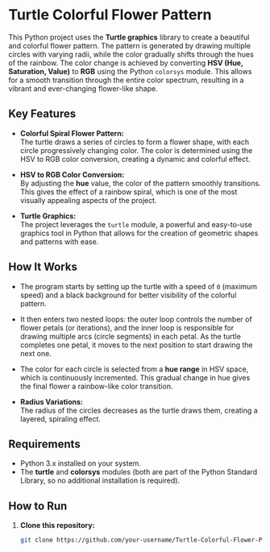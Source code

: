 # Turtle Colorful Flower Pattern

This Python project uses the **Turtle graphics** library to create a beautiful and colorful flower pattern. The pattern is generated by drawing multiple circles with varying radii, while the color gradually shifts through the hues of the rainbow. The color change is achieved by converting **HSV (Hue, Saturation, Value)** to **RGB** using the Python `colorsys` module. This allows for a smooth transition through the entire color spectrum, resulting in a vibrant and ever-changing flower-like shape.

## Key Features

- **Colorful Spiral Flower Pattern:**  
  The turtle draws a series of circles to form a flower shape, with each circle progressively changing color. The color is determined using the HSV to RGB color conversion, creating a dynamic and colorful effect.

- **HSV to RGB Color Conversion:**  
  By adjusting the **hue** value, the color of the pattern smoothly transitions. This gives the effect of a rainbow spiral, which is one of the most visually appealing aspects of the project.

- **Turtle Graphics:**  
  The project leverages the `turtle` module, a powerful and easy-to-use graphics tool in Python that allows for the creation of geometric shapes and patterns with ease.

## How It Works

- The program starts by setting up the turtle with a speed of `0` (maximum speed) and a black background for better visibility of the colorful pattern.
  
- It then enters two nested loops: the outer loop controls the number of flower petals (or iterations), and the inner loop is responsible for drawing multiple arcs (circle segments) in each petal. As the turtle completes one petal, it moves to the next position to start drawing the next one.
  
- The color for each circle is selected from a **hue range** in HSV space, which is continuously incremented. This gradual change in hue gives the final flower a rainbow-like color transition.

- **Radius Variations:**  
  The radius of the circles decreases as the turtle draws them, creating a layered, spiraling effect.

## Requirements

- Python 3.x installed on your system.
- The **turtle** and **colorsys** modules (both are part of the Python Standard Library, so no additional installation is required).

## How to Run

1. **Clone this repository:**
   ```bash
   git clone https://github.com/your-username/Turtle-Colorful-Flower-Pattern.git
